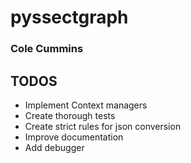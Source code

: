 # pyssectgraph
### Cole Cummins

## TODOS
* Implement Context managers
* Create thorough tests
* Create strict rules for json conversion
* Improve documentation
* Add debugger
